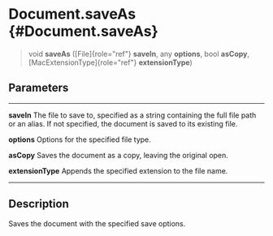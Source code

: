 Document.saveAs {#Document.saveAs}
===============

> void **saveAs** ([File]{role="ref"} **saveIn**, any **options**, bool
> **asCopy**, [MacExtensionType]{role="ref"} **extensionType**)

Parameters
----------

  ------------------- --------------------------------------------------------------
  **saveIn**          The file to save to, specified as a string containing the full
                      file path or an alias. If not specified, the document is saved
                      to its existing file.

  **options**         Options for the specified file type.

  **asCopy**          Saves the document as a copy, leaving the original open.

  **extensionType**   Appends the specified extension to the file name.
  ------------------- --------------------------------------------------------------

Description
-----------

Saves the document with the specified save options.
